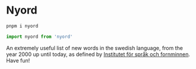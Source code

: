 # Nyord

```Bash
pnpm i nyord
```

```JavaScript
import nyord from 'nyord'
```

An extremely useful list of new words in the swedish language, from the year 2000 up until today, as defined by [Institutet för språk och fornminnen](https://www.isof.se/svenska-spraket/nyord). Have fun!
